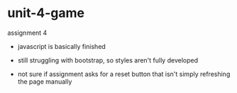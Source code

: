 # unit-4-game
assignment 4

- javascript is basically finished

- still struggling with bootstrap, so styles aren't fully developed

- not sure if assignment asks for a reset button that isn't simply refreshing the page manually